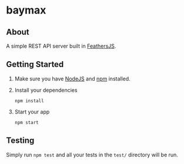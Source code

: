 # baymax

> 

## About
A simple REST API server built in [FeathersJS](https://feathersjs.com/).

## Getting Started
1. Make sure you have [NodeJS](https://nodejs.org/) and [npm](https://www.npmjs.com/) installed.
2. Install your dependencies

    ```
    npm install
    ```

3. Start your app

    ```
    npm start
    ```

## Testing

Simply run `npm test` and all your tests in the `test/` directory will be run.
